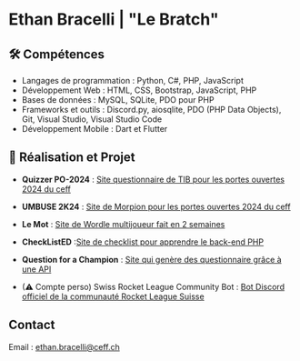 # Ethan Bracelli | "Le Bratch"

## 🛠 Compétences
- Langages de programmation : Python, C#, PHP, JavaScript
- Développement Web : HTML, CSS, Bootstrap, JavaScript, PHP
- Bases de données : MySQL, SQLite, PDO pour PHP
- Frameworks et outils : Discord.py, aiosqlite, PDO (PHP Data Objects), Git, Visual Studio, Visual Studio Code
- Développement Mobile : Dart et Flutter

## 📑 Réalisation et Projet
- **Quizzer PO-2024** : [Site questionnaire de TIB pour les portes ouvertes 2024 du ceff](https://github.com/Ethan-Bracelli-CEFF/PO-2024-TIB)
- **UMBUSE 2K24** : [Site de Morpion pour les portes ouvertes 2024 du ceff](https://github.com/Ethan-Bracelli-CEFF/UMBUSE-2K24)
- **Le Mot** : [Site de Wordle multijoueur fait en 2 semaines](https://github.com/Ethan-Bracelli-CEFF/Le_Mot)
- **CheckListED** :[Site de checklist pour apprendre le back-end PHP](https://github.com/Ethan-Bracelli-CEFF/CheckListED)
- **Question for a Champion** : [Site qui genère des questionnaire grâce à une API](https://github.com/Ethan-Bracelli-CEFF/QFAC)

- (⚠ Compte perso) Swiss Rocket League Community Bot : [Bot Discord officiel de la communauté Rocket League Suisse](https://github.com/Aitaneuh/SRLC-3.0)

## Contact
Email : ethan.bracelli@ceff.ch
